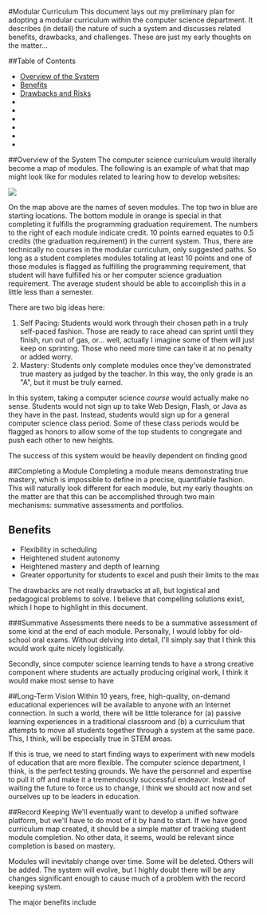 #Modular Curriculum
This document lays out my preliminary plan for adopting a modular curriculum within the computer science department. It describes (in detail) the nature of such a system and discusses related benefits, drawbacks, and challenges. These are just my early thoughts on the matter...

##Table of Contents

* [Overview of the System](#overview-of-the-system)
* [Benefits](#)
* [Drawbacks and Risks](#)
* [](#)
* [](#)
* [](#)
* [](#)
* [](#)
* [](#)

##Overview of the System
The computer science curriculum would literally become a map of modules. The following is an example of what that map might look like for modules related to learing how to develop websites:

![](https://github.com/christensenacademy/christensen-academy/raw/master/modular-curriculum/web-modules.png)

On the map above are the names of seven modules. The top two in blue are starting locations. The bottom module in orange is special in that completing it fulfills the programming graduation requirement. The numbers to the right of each module indicate credit. 10 points earned equates to 0.5 credits (the graduation requirement) in the current system. Thus, there are technically no courses in the modular curriculum, only suggested paths. So long as a student completes modules totaling at least 10 points and one of those modules is flagged as fulfilling the programming requirement, that student will have fulfilled his or her computer science graduation requirement. The average student should be able to accomplish this in a little less than a semester.

There are two big ideas here:

1. Self Pacing: Students would work through their chosen path in a truly self-paced fashion. Those are ready to race ahead can sprint until they finish, run out of gas, or... well, actually I imagine some of them will just keep on sprinting. Those who need more time can take it at no penalty or added worry.
2. Mastery: Students only complete modules once they've demonstrated true mastery as judged by the teacher. In this way, the only grade is an "A", but it must be truly earned.

In this system, taking a computer science *course* would actually make no sense. Students would not sign up to take Web Design, Flash, or Java as they have in the past. Instead, students would sign up for a general computer science class period. Some of these class periods would be flagged as honors to allow some of the top students to congregate and push each other to new heights. 

The success of this system would be heavily dependent on finding good


##Completing a Module
Completing a module means demonstrating true mastery, which is impossible to define in a precise, quantifiable fashion. This will naturally look different for each module, but my early thoughts on the matter are that this can be accomplished through two main mechanisms: summative assessments and portfolios.

## Benefits
* Flexibility in scheduling
* Heightened student autonomy
* Heightened mastery and depth of learning
* Greater opportunity for students to excel and push their limits to the max

The drawbacks are not really drawbacks at all, but logistical and pedagogical problems to solve. I believe that compelling solutions exist, which I hope to highlight in this document.

###Summative Assessments
there needs to be a summative assessment of some kind at the end of each module. Personally, I would lobby for old-school oral exams. Without delving into detail, I'll simply say that I think this would work quite nicely logistically.

Secondly, since computer science learning tends to have a strong creative component where students are actually producing original work, I think it would make most sense to have 




##Long-Term Vision
Within 10 years, free, high-quality, on-demand educational experiences will be available to anyone with an Internet connection. In such a world, there will be little tolerance for (a) passive learning experiences in a traditional classroom and (b) a curriculum that attempts to move all students together through a system at the same pace. This, I think, will be especially true in STEM areas.

If this is true, we need to start finding ways to experiment with new models of education that are more flexible. The computer science department, I think, is the perfect testing grounds. We have the personnel and expertise to pull it off and make it a tremendously successful endeavor. Instead of waiting the future to force us to change, I think we should act now and set ourselves up to be leaders in education.

##Record Keeping
We'll eventually want to develop a unified software platform, but we'll have to do most of it by hand to start. If we have good curriculum map created, it should be a simple matter of tracking student module completion. No other data, it seems, would be relevant since completion is based on mastery.

Modules will inevitably change over time. Some will be deleted. Others will be added. The system will evolve, but I highly doubt there will be any changes significant enough to cause much of a problem with the record keeping system.

The major benefits include


